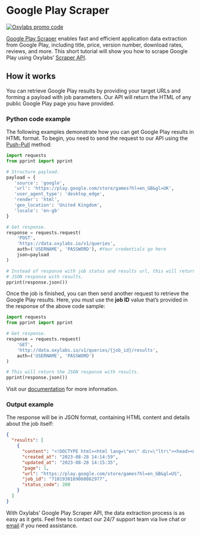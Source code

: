 # Google Play Scraper

[![Oxylabs promo code](https://user-images.githubusercontent.com/129506779/250792357-8289e25e-9c36-4dc0-a5e2-2706db797bb5.png)](https://oxylabs.go2cloud.org/aff_c?offer_id=7&aff_id=877&url_id=112)

[Google Play Scraper](https://oxylabs.io/products/scraper-api/serp/google) enables fast and efficient application data
extraction from Google Play, including title, price, version number,
download rates, reviews, and more. This short tutorial will show you how
to scrape Google Play using Oxylabs’ [<u>Scraper
API</u>](https://oxylabs.io/products/scraper-api).

## How it works

You can retrieve Google Play results by providing your target URLs and
forming a payload with job parameters. Our API will return the HTML of
any public Google Play page you have provided.

### Python code example

The following examples demonstrate how you can get Google Play results
in HTML format. To begin, you need to send the request to our API using
the
[<u>Push-Pull</u>](https://developers.oxylabs.io/scraper-apis/getting-started/integration-methods/push-pull)
method:

```python
import requests
from pprint import pprint

# Structure payload.
payload = {
   'source': 'google',
   'url': 'https://play.google.com/store/games?hl=en_GB&gl=UK',
   'user_agent_type': 'desktop_edge',
   'render': 'html',
   'geo_location': 'United Kingdom',
   'locale': 'en-gb'
}

# Get response.
response = requests.request(
    'POST',
    'https://data.oxylabs.io/v1/queries',
    auth=('USERNAME', 'PASSWORD'), #Your credentials go here
    json=payload
)

# Instead of response with job status and results url, this will return the
# JSON response with results.
pprint(response.json())
```

Once the job is finished, you can then send another request to retrieve
the Google Play results. Here, you must use the **job ID** value that’s
provided in the response of the above code sample:

```python
import requests
from pprint import pprint

# Get response.
response = requests.request(
    'GET',
    'http://data.oxylabs.io/v1/queries/{job_id}/results',
    auth=('USERNAME', 'PASSWORD')
)

# This will return the JSON response with results.
pprint(response.json())
```

Visit our
[<u>documentation</u>](https://developers.oxylabs.io/scraper-apis/serp-scraper-api/google/url)
for more information.

### Output example

The response will be in JSON format, containing HTML content and details about the job itself:

```json
{
  "results": [
    {
      "content": "<!DOCTYPE html><html lang=\"en\" dir=\"ltr\"><head><meta http-equiv=\"origin-trial\" content=\"Az520Inasey3TAyqLyojQa8MnmCALSEU29yQFW8dePZ7xQTvSt73pHazLFTK5f7SyLUJSo2uKLesEtEa9aUYcgMAAACPeyJvcmlnaW4iOiJodHRw...",
      "created_at": "2023-08-28 14:14:59",
      "updated_at": "2023-08-28 14:15:35",
      "page": 1,
      "url": "https://play.google.com/store/games?hl=en_GB&gl=US",
      "job_id": "7101930169060862977",
      "status_code": 200
    }
  ]
}
```

With Oxylabs’ Google Play Scraper API, the data extraction process is
as easy as it gets. Feel free to contact our 24/7 support team via live
chat or [<u>email</u>](mailto:support@oxylabs.io) if you need
assistance.
